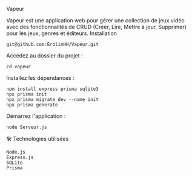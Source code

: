 Vapeur

Vapeur est une application web pour gérer une collection de jeux vidéo avec des fonctionnalités de CRUD (Créer, Lire, Mettre à jour, Supprimer) pour les jeux, genres et éditeurs.
 Installation

    git@github.com:ErblinHH/Vapeur.git
Accédez au dossier du projet :

    cd vapeur
Installez les dépendances :

    npm install express prisma sqlite3
    npx prisma init
    npx prisma migrate dev --name init
    npx prisma generate


Démarrez l'application :

    node Serveur.js

🛠️ Technologies utilisées

    Node.js
    Express.js
    SQLite
    Prisma
